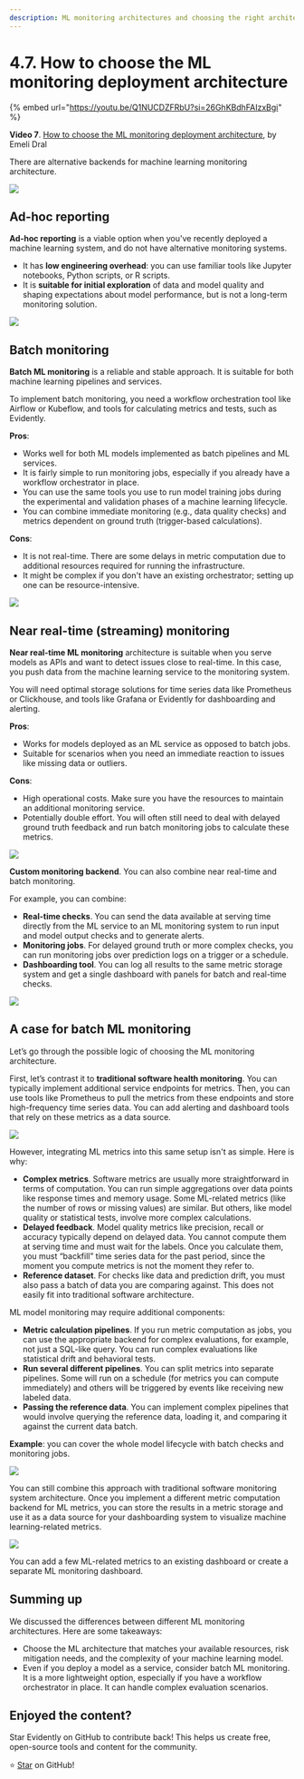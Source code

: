 ```yaml
---
description: ML monitoring architectures and choosing the right architecture for your use case.
---
```


# 4.7. How to choose the ML monitoring deployment architecture

{% embed url="https://youtu.be/Q1NUCDZFRbU?si=26GhKBdhFAIzxBgi" %}

**Video 7**. [How to choose the ML monitoring deployment architecture](https://youtu.be/Q1NUCDZFRbU?si=26GhKBdhFAIzxBgi), by Emeli Dral

There are alternative backends for machine learning monitoring architecture.

![](<../../../images/2023110\_course\_module4\_fin.086-min.png>)

## Ad-hoc reporting 

**Ad-hoc reporting** is a viable option when you've recently deployed a machine learning system, and do not have alternative monitoring systems. 
* It has **low engineering overhead**: you can use familiar tools like Jupyter notebooks, Python scripts, or R scripts. 
* It is **suitable for initial exploration** of data and model quality and shaping expectations about model performance, but is not a long-term monitoring solution.

![](<../../../images/2023110\_course\_module4\_fin.087-min.png>)

## Batch monitoring

**Batch ML monitoring** is a reliable and stable approach. It is suitable for both machine learning pipelines and services.

To implement batch monitoring, you need a workflow orchestration tool like Airflow or Kubeflow, and tools for calculating metrics and tests, such as Evidently.

**Pros**:
* Works well for both ML models implemented as batch pipelines and ML services.
* It is fairly simple to run monitoring jobs, especially if you already have a workflow orchestrator in place.
* You can use the same tools you use to run model training jobs during the experimental and validation phases of a machine learning lifecycle.
* You can combine immediate monitoring (e.g., data quality checks) and metrics dependent on ground truth (trigger-based calculations).

**Cons**:
* It is not real-time. There are some delays in metric computation due to additional resources required for running the infrastructure. 
* It might be complex if you don't have an existing orchestrator; setting up one can be resource-intensive.

![](<../../../images/2023110\_course\_module4\_fin.088-min.png>)

## Near real-time (streaming) monitoring

**Near real-time ML monitoring** architecture is suitable when you serve models as APIs and want to detect issues close to real-time. In this case, you push data from the machine learning service to the monitoring system.

You will need optimal storage solutions for time series data like Prometheus or Clickhouse, and tools like Grafana or Evidently for dashboarding and alerting.

**Pros**:
* Works for models deployed as an ML service as opposed to batch jobs.
* Suitable for scenarios when you need an immediate reaction to issues like missing data or outliers.

**Cons**: 
* High operational costs. Make sure you have the resources to maintain an additional monitoring service. 
* Potentially double effort. You will often still need to deal with delayed ground truth feedback and run batch monitoring jobs to calculate these metrics.

![](<../../../images/2023110\_course\_module4\_fin.089-min.png>)

**Custom monitoring backend**. You can also combine near real-time and batch monitoring. 

For example, you can combine:
* **Real-time checks**. You can send the data available at serving time directly from the ML service to an ML monitoring system to run input and model output checks and to generate alerts. 
* **Monitoring jobs**. For delayed ground truth or more complex checks, you can run monitoring jobs over prediction logs on a trigger or a schedule. 
* **Dashboarding tool**. You can log all results to the same metric storage system and get a single dashboard with panels for batch and real-time checks.

![](<../../../images/2023110\_course\_module4\_fin.090-min.png>)

## A case for batch ML monitoring 

Let’s go through the possible logic of choosing the ML monitoring architecture. 

First, let’s contrast it to **traditional software health monitoring**. You can typically implement additional service endpoints for metrics. Then, you can use tools like Prometheus to pull the metrics from these endpoints and store high-frequency time series data. You can add alerting and dashboard tools that rely on these metrics as a data source.

![](<../../../images/2023110\_course\_module4\_fin.092-min.png>)

However, integrating ML metrics into this same setup isn't as simple. Here is why:
* **Complex metrics**. Software metrics are usually more straightforward in terms of computation. You can run simple aggregations over data points like response times and memory usage. Some ML-related metrics (like the number of rows or missing values) are similar. But others, like model quality or statistical tests, involve more complex calculations.
* **Delayed feedback**. Model quality metrics like precision, recall or accuracy typically depend on delayed data. You cannot compute them at serving time and must wait for the labels. Once you calculate them, you must “backfill” time series data for the past period, since the moment you compute metrics is not the moment they refer to.
* **Reference dataset**. For checks like data and prediction drift, you must also pass a batch of data you are comparing against. This does not easily fit into traditional software architecture. 

ML model monitoring may require additional components:
* **Metric calculation pipelines**. If you run metric computation as jobs, you can use the appropriate backend for complex evaluations, for example, not just a SQL-like query. You can run complex evaluations like statistical drift and behavioral tests.
* **Run several different pipelines**. You can split metrics into separate pipelines. Some will run on a schedule (for metrics you can compute immediately) and others will be triggered by events like receiving new labeled data.
* **Passing the reference data**. You can implement complex pipelines that would involve querying the reference data, loading it, and comparing it against the current data batch. 

**Example**: you can cover the whole model lifecycle with batch checks and monitoring jobs.

![](<../../../images/2023110\_course\_module4\_fin.102-min.png>)

You can still combine this approach with traditional software monitoring system architecture. Once you implement a different metric computation backend for ML metrics, you can store the results in a metric storage and use it as a data source for your dashboarding system to visualize machine learning-related metrics.

![](<../../../images/2023110\_course\_module4\_fin.103-min.png>)

You can add a few ML-related metrics to an existing dashboard or create a separate ML monitoring dashboard.

## Summing up

We discussed the differences between different ML monitoring architectures. Here are some takeaways:
* Choose the ML architecture that matches your available resources, risk mitigation needs, and the complexity of your machine learning model.
* Even if you deploy a model as a service, consider batch ML monitoring. It is a more lightweight option, especially if you have a workflow orchestrator in place. It can handle complex evaluation scenarios.

## Enjoyed the content?

Star Evidently on GitHub to contribute back! This helps us create free, open-source tools and content for the community.

⭐️ [Star](https://github.com/evidentlyai/evidently) on GitHub!
